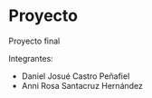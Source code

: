 # Proyecto
Proyecto final

Integrantes:
- Daniel Josué Castro Peñafiel
- Anni Rosa Santacruz Hernández
